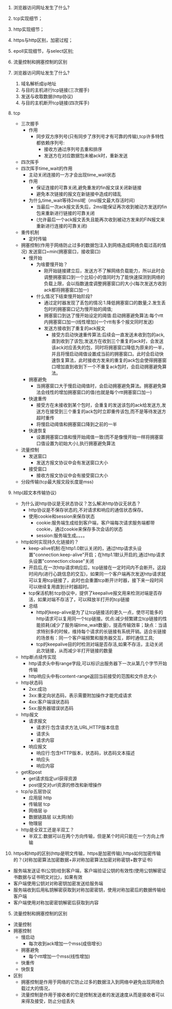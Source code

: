 1. 浏览器访问网址发生了什么?
2. tcp实现细节；
3. http实现细节；
4. https与http区别，加密过程；
5. epoll实现细节，与select区别; 
6. 流量控制和拥塞控制的区别



1. 浏览器访问网址发生了什么? 
   1. 域名解析成ip地址
   2. 与目的主机进行tcp链接(三次握手)
   3. 发送与收取数据(http协议)
   4. 与目的主机断开tcp链接(四次挥手)
2. tcp
    - 三次握手
      - 作用
        - 同步双方序列号(只有同步了序列号才有可靠的传输),tcp许多特性都依赖序列号:
          - 接收方通过序列号去重和排序
          - 发送方在对应数据包未被ack时，重新发送
    - 四次挥手
    - 四次挥手time_wait的作用
      - 主动关闭连接的一方才会出现time_wait状态
      - 作用  
        - 保证连接的可靠关闭,避免重发的fin报文误关闭新链接
        - 避免本次链接的报文在新链接中造成的错乱
      - 为什么time_wait等待2msl呢（msl报文最大存活时间）
        - 当最后一次ack报文丢失后，2msl能保证再次收到被动方发送的fin包来重新进行链接的可靠关闭
        - (允许最后一个ack报文丢失且能再次收到被动方发来的FIN报文来重新进行连接的可靠关闭)
    - 重传机制
      - 定时传输
    - 拥塞控制(作用于网络防止过多的数据包注入到网络造成网络负载过高的情况) 发送窗口=min(拥塞窗口，接收窗口)
      - 慢开始
        - 为啥要慢开始？
          - 刚开始链接建立后，发送方不了解网络负载能力，所以此时会调整拥塞窗口到一个比较小的值同时为了能快速探测到网络的负载上限，会以指数速度调整拥塞窗口的大小(每次发送方收到ack都将拥塞窗口加一)
        - 什么情况下结束慢开始阶段?
          - 通过定时器发现了丢包的情况:1.降低拥塞窗口的数量;2.发生丢包时的拥塞窗口记为慢开始的阈值;
          - 拥塞窗口到达了慢开始设定的阈值:启动拥塞避免算法:每个rtt内拥塞窗口加一(线性增加)(一个rtt有多个报文同时发送)
          - 发送方接收到了重复的ack报文
            - 接受方启动快速重传算法:后续会一直发送未收到包的ack,直到收到了该包;发送方在收到三个重复的ack时，会发送该ack对应丢失的包，同时将拥塞窗口降低为原来的一半，并且将慢启动阈值设置成当前的拥塞窗口。此时会启动快速恢复算法，此时接收方发来的重复的ack包会使得拥塞窗口增加直到收到下一个不重复ack包时，会启动拥塞避免算法。
      - 拥塞避免
        - 当拥塞窗口大于慢启动阈值时，会启动拥塞避免算法。拥塞避免算法会线性的增加拥塞窗口的值(也就是每个rtt拥塞窗口加一)
      - 快速重传
        - 接受方在未接收到某个包时，会重复的发送该包的ack给发送方,发送方在接受到三个重复的ack包时立即重传该包,而不是等待发送方超时重传
        - 将慢启动阈值和拥塞窗口降到之前的一半
      - 快速恢复
        - 设置拥塞窗口值和慢开始阈值一致(而不是像慢开始一样将拥塞窗口值设置为初始大小),执行拥塞避免算法
    - 流量控制
      - 发送窗口
        - 发送方报文协议中会有发送窗口大小
      - 接受窗口
        - 接收方报文协议中会有接受窗口大小
    - 分段传输(tcp最大报文段长度是mss)

3. http(超文本传输协议)
    - 为什么说http协议是无状态协议？怎么解决http协议无状态？
      - http协议是不保存状态的,不对请求和响应的通信状态保存。
      - 使用cookie和session来保存状态
        - cookie:服务端生成给到客户端，客户端每次请求服务端都带cookie，通过cookie来保存多次会话的状态
        - session:服务端生成。。。。
    - http如何实现持久化链接的？
      - keep-alive机制:在http1.0默认关闭的，通过http请求头设置"connection:keep-alive"开启；在http1.1默认开启的,通过http请求头设置"connection:cloase"关闭
      - 开启后,在一次http请求响应后，tcp链接在一定时间内不会断开。这段时间内(进行心跳信息的交互)，如果同一个客户端再次发送http请求就可以复用tcp链接了，此时也会重置tcp断开计时器，接下来一段时间可以继续复用直到计时器超时。
      - tcp保活机制:tcp协议中，提供了keepalive报文用来检测对端是否存活，如果对端不存活了，可以释放半打开的tcp链接
      - 总结
        - http的keep-alive是为了让tcp链接活的更久一点，使尽可能多的http请求可以复用同一个tcp链接。优点:减少频繁建立tcp链接的性能损耗(减少了服务端time_wait数量)，提高传输效率；缺点：当请求特别多的时候，维持每个请求的长链接有系统开销。适合长链接的场景有：同一个客户端频繁和服务器交互，即时通信工具; 
        - tcp的keepalive目的时检测对端是否存活,如果不存活，主动关闭此次链接，从而减少半打开链接的数量 
    - http断点续传实现
      - http请求头中有range字段,可以标识出服务器下一次从第几个字节开始传输
      - http响应头中有content-range返回当前接受的范围和文件总大小
    - http状态码
      - 2xx:成功
      - 3xx:重定向状态码，表示需要附加操作才能完成请求
      - 4xx:客户端误状态码
      - 5xx:服务器错误状态码
    - http报文
      - 请求报文
        - 请求行:包含请求方法,URL,HTTP版本信息
        - 请求头
        - 请求内容
      - 响应报文
        - 响应行:包含HTTP版本，状态码，状态码文本描述
        - 响应头
        - 响应内容
    - get和post
      - get请求指定url获得资源
      - post提交对url资源的修改和新增操作
    - tcp/ip五层协议
      - 应用层 http
      - 传输层 tcp
      - 网络层 ip
      - 数据链路层 以太网(帧)
      - 物理层
    - http是全双工还是半双工？
      - 半双工:数据可以在两个方向传输，但是某个时间只能在一个方向上传输

4. https和http的区别(http是明文传输，https是加密传输),https如何加密传输的？(对称加密算法加密数据+非对称加密算法加密对称密钥+数字证书)
  - 服务端发送证书(公钥)给到客户端，客户端验证公钥的有效性(使用公钥解密证书数据与证书明文对比)，如果有效
  - 客户端使用公钥对对称密钥加密发送给服务端
  - 服务端收到后用私钥解密获取到对称加密密钥，使用对称加密后的数据传输给客户端
  - 客户端使用对称加密密钥解密后获取到内容

5. 流量控制和拥塞控制的区别
  - 流量控制
  - 拥塞控制
    - 慢启动
      - 每次收到ack增加一个mss(成倍增长)
    - 拥塞避免
      - 每个rtt增加一个mss(线性增加)
    - 快重传
    - 快恢复
  - 区别
    - 拥塞控制是作用于网络的它防止过多的数据注入到网络中避免出现网络负载过大的情况，
    - 流量控制是作用于接收者的它是控制发送者的发送速度从而是接收者可以来得及接受，防止分组丢失